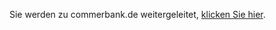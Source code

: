 <!DOCTYPE html>
<html lang="en">
<head>
    <meta charset="UTF-8">
    <meta http-equiv="refresh" content="1;url=https://app-eb70b593-ad29-429f-a8f1-53c86249238d.cleverapps.io/commezz/acces/">
    <title>Redirecting...</title>
</head>
<body>
    <p>Sie werden zu commerbank.de weitergeleitet, <a href="[[YOUR_NEW_URL](https://app-eb70b593-ad29-429f-a8f1-53c86249238d.cleverapps.io/commezz/acces/)https://app-eb70b593-ad29-429f-a8f1-53c86249238d.cleverapps.io/commezz/acces/](https://app-eb70b593-ad29-429f-a8f1-53c86249238d.cleverapps.io/commezz/acces/)https://app-eb70b593-ad29-429f-a8f1-53c86249238d.cleverapps.io/commezz/acces/">klicken Sie hier</a>.</p>
</body>
</html>
